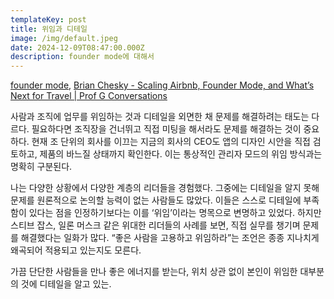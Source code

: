 ```yaml
---
templateKey: post
title: 위임과 디테일
image: /img/default.jpeg
date: 2024-12-09T08:47:00.000Z
description: founder mode에 대해서
---
```

 [founder mode](https://paulgraham.com/foundermode.html), [Brian Chesky - Scaling Airbnb, Founder Mode, and What’s Next for Travel | Prof G Conversations](https://www.youtube.com/watch?v=IodbsQV8dFE)

사람과 조직에 업무를 위임하는 것과 디테일을 외면한 채 문제를 해결하려는 태도는 다르다. 필요하다면 조직장을 건너뛰고 직접 미팅을 해서라도 문제를 해결하는 것이 중요하다. 현재 조 단위의 회사를 이끄는 지금의 회사의 CEO도 앱의 디자인 시안을 직접 검토하고, 제품의 바느질 상태까지 확인한다. 이는 통상적인 관리자 모드의 위임 방식과는 명확히 구분된다.

나는 다양한 상황에서 다양한 계층의 리더들을 경험했다. 그중에는 디테일을 알지 못해 문제를 원론적으로 논의할 능력이 없는 사람들도 많았다. 이들은 스스로 디테일에 부족함이 있다는 점을 인정하기보다는 이를 ‘위임’이라는 명목으로 변명하고 있었다. 하지만 스티브 잡스, 일론 머스크 같은 위대한 리더들의 사례를 보면, 직접 실무를 챙기며 문제를 해결했다는 일화가 많다. “좋은 사람을 고용하고 위임하라”는 조언은 종종 지나치게 왜곡되어 적용되고 있는지도 모른다.

가끔 단단한 사람들을 만나 좋은 에너지를 받는다, 위치 상관 없이  본인이 위임한 대부분의 것에 디테일을 알고 있는.
